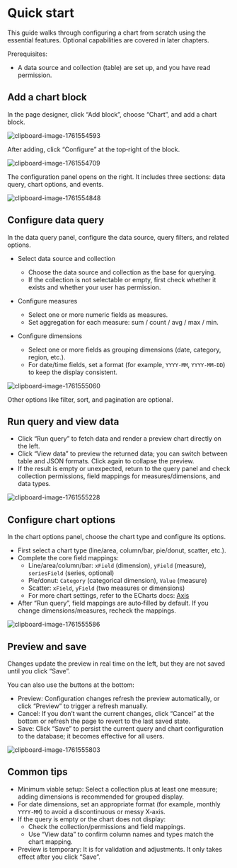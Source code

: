 # Quick start

This guide walks through configuring a chart from scratch using the essential features. Optional capabilities are covered in later chapters.

Prerequisites:
- A data source and collection (table) are set up, and you have read permission.

## Add a chart block

In the page designer, click “Add block”, choose “Chart”, and add a chart block.

![clipboard-image-1761554593](https://static-docs.nocobase.com/clipboard-image-1761554593.png)

After adding, click “Configure” at the top‑right of the block.

![clipboard-image-1761554709](https://static-docs.nocobase.com/clipboard-image-1761554709.png)

The configuration panel opens on the right. It includes three sections: data query, chart options, and events.

![clipboard-image-1761554848](https://static-docs.nocobase.com/clipboard-image-1761554848.png)

## Configure data query
In the data query panel, configure the data source, query filters, and related options.

- Select data source and collection
  - Choose the data source and collection as the base for querying.
  - If the collection is not selectable or empty, first check whether it exists and whether your user has permission.

- Configure measures
  - Select one or more numeric fields as measures.
  - Set aggregation for each measure: sum / count / avg / max / min.

- Configure dimensions
  - Select one or more fields as grouping dimensions (date, category, region, etc.).
  - For date/time fields, set a format (for example, `YYYY-MM`, `YYYY-MM-DD`) to keep the display consistent.

![clipboard-image-1761555060](https://static-docs.nocobase.com/clipboard-image-1761555060.png)

Other options like filter, sort, and pagination are optional.

## Run query and view data

- Click “Run query” to fetch data and render a preview chart directly on the left.
- Click “View data” to preview the returned data; you can switch between table and JSON formats. Click again to collapse the preview.
- If the result is empty or unexpected, return to the query panel and check collection permissions, field mappings for measures/dimensions, and data types.

![clipboard-image-1761555228](https://static-docs.nocobase.com/clipboard-image-1761555228.png)

## Configure chart options

In the chart options panel, choose the chart type and configure its options.

- First select a chart type (line/area, column/bar, pie/donut, scatter, etc.).
- Complete the core field mappings:
  - Line/area/column/bar: `xField` (dimension), `yField` (measure), `seriesField` (series, optional)
  - Pie/donut: `Category` (categorical dimension), `Value` (measure)
  - Scatter: `xField`, `yField` (two measures or dimensions)
  - For more chart settings, refer to the ECharts docs: [Axis](https://echarts.apache.org/handbook/en/concepts/axis)
- After “Run query”, field mappings are auto‑filled by default. If you change dimensions/measures, recheck the mappings.

![clipboard-image-1761555586](https://static-docs.nocobase.com/clipboard-image-1761555586.png)

## Preview and save
Changes update the preview in real time on the left, but they are not saved until you click “Save”.

You can also use the buttons at the bottom:

- Preview: Configuration changes refresh the preview automatically, or click “Preview” to trigger a refresh manually.
- Cancel: If you don’t want the current changes, click “Cancel” at the bottom or refresh the page to revert to the last saved state.
- Save: Click “Save” to persist the current query and chart configuration to the database; it becomes effective for all users.

![clipboard-image-1761555803](https://static-docs.nocobase.com/clipboard-image-1761555803.png)

## Common tips

- Minimum viable setup: Select a collection plus at least one measure; adding dimensions is recommended for grouped display.
- For date dimensions, set an appropriate format (for example, monthly `YYYY-MM`) to avoid a discontinuous or messy X‑axis.
- If the query is empty or the chart does not display:
  - Check the collection/permissions and field mappings.
  - Use “View data” to confirm column names and types match the chart mapping.
- Preview is temporary: It is for validation and adjustments. It only takes effect after you click “Save”.